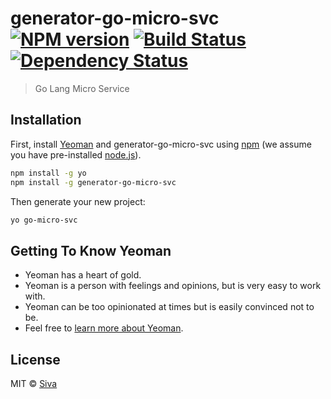 # generator-go-micro-svc [![NPM version][npm-image]][npm-url] [![Build Status][travis-image]][travis-url] [![Dependency Status][daviddm-image]][daviddm-url]
> Go Lang Micro Service

## Installation

First, install [Yeoman](http://yeoman.io) and generator-go-micro-svc using [npm](https://www.npmjs.com/) (we assume you have pre-installed [node.js](https://nodejs.org/)).

```bash
npm install -g yo
npm install -g generator-go-micro-svc
```

Then generate your new project:

```bash
yo go-micro-svc
```

## Getting To Know Yeoman

 * Yeoman has a heart of gold.
 * Yeoman is a person with feelings and opinions, but is very easy to work with.
 * Yeoman can be too opinionated at times but is easily convinced not to be.
 * Feel free to [learn more about Yeoman](http://yeoman.io/).

## License

MIT © [Siva]()


[npm-image]: https://badge.fury.io/js/generator-go-micro-svc.svg
[npm-url]: https://npmjs.org/package/generator-go-micro-svc
[travis-image]: https://travis-ci.org/vshiva/generator-go-micro-svc.svg?branch=master
[travis-url]: https://travis-ci.org/vshiva/generator-go-micro-svc
[daviddm-image]: https://david-dm.org/vshiva/generator-go-micro-svc.svg?theme=shields.io
[daviddm-url]: https://david-dm.org/vshiva/generator-go-micro-svc
